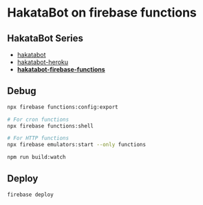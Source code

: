 # HakataBot on firebase functions

## HakataBot Series

* [hakatabot](https://github.com/hakatashi/hakatabot)
* [hakatabot-heroku](https://github.com/hakatashi/hakatabot-heroku)
* [**hakatabot-firebase-functions**](https://github.com/hakatashi/hakatabot-firebase-functions)

## Debug

```sh
npx firebase functions:config:export

# For cron functions
npx firebase functions:shell

# For HTTP functions
npx firebase emulators:start --only functions

npm run build:watch
```

## Deploy

```sh
firebase deploy
```
